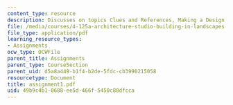 ```yaml
---
content_type: resource
description: Discusses on topics Clues and References, Making a Design.
file: /media/courses/4-125a-architecture-studio-building-in-landscapes-fall-2005/49b9c4b10688ee5d466f5450c88dfcca_assignment1.pdf
file_type: application/pdf
learning_resource_types:
- Assignments
ocw_type: OCWFile
parent_title: Assignments
parent_type: CourseSection
parent_uid: d5a8a449-b1f4-b2de-5fdc-cb3990215058
resourcetype: Document
title: assignment1.pdf
uid: 49b9c4b1-0688-ee5d-466f-5450c88dfcca
---
```

